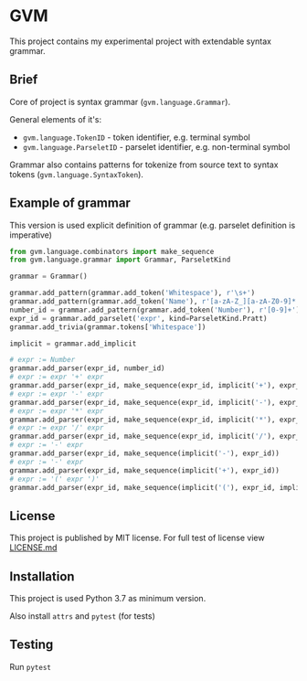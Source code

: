 GVM
===

This project contains my experimental project with extendable 
syntax grammar.

Brief
-----

Core of project is syntax grammar (`gvm.language.Grammar`).

General elements of it's:

- `gvm.language.TokenID`  - token identifier, e.g. terminal symbol
- `gvm.language.ParseletID` - parselet identifier, e.g. non-terminal symbol

Grammar also contains patterns for tokenize from source text to 
syntax tokens (`gvm.language.SyntaxToken`). 


Example of grammar
------------------

This version is used explicit definition of grammar (e.g. parselet definition is imperative)

```python
from gvm.language.combinators import make_sequence
from gvm.language.grammar import Grammar, ParseletKind

grammar = Grammar()

grammar.add_pattern(grammar.add_token('Whitespace'), r'\s+')
grammar.add_pattern(grammar.add_token('Name'), r'[a-zA-Z_][a-zA-Z0-9]*')
number_id = grammar.add_pattern(grammar.add_token('Number'), r'[0-9]+')
expr_id = grammar.add_parselet('expr', kind=ParseletKind.Pratt)
grammar.add_trivia(grammar.tokens['Whitespace'])

implicit = grammar.add_implicit

# expr := Number
grammar.add_parser(expr_id, number_id)
# expr := expr '+' expr
grammar.add_parser(expr_id, make_sequence(expr_id, implicit('+'), expr_id), priority=100)
# expr := expr '-' expr
grammar.add_parser(expr_id, make_sequence(expr_id, implicit('-'), expr_id), priority=100)
# expr := expr '*' expr
grammar.add_parser(expr_id, make_sequence(expr_id, implicit('*'), expr_id), priority=200)
# expr := expr '/' expr
grammar.add_parser(expr_id, make_sequence(expr_id, implicit('/'), expr_id), priority=200)
# expr := '-' expr
grammar.add_parser(expr_id, make_sequence(implicit('-'), expr_id))
# expr := '-' expr
grammar.add_parser(expr_id, make_sequence(implicit('+'), expr_id))
# expr := '(' expr ')'
grammar.add_parser(expr_id, make_sequence(implicit('('), expr_id, implicit(')')))
```

License
-------

This project is published by MIT license. For full test of license view [LICENSE.md](LICENSE.md)

Installation
------------

This project is used Python 3.7 as minimum version.

Also install `attrs` and `pytest` (for tests)

Testing
-------

Run `pytest` 
